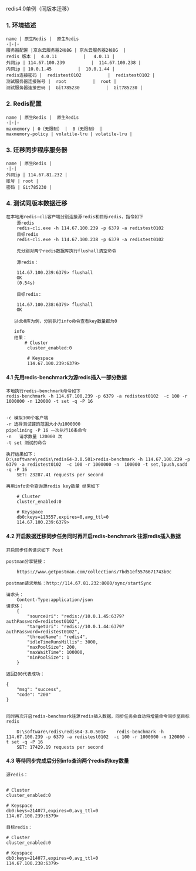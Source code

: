 redis4.0单例（同版本迁移）
### 1. 环境描述 
    name | 原生Redis |  原生Redis
    -|-|-
    服务器配置 |京东云服务器2核8G | 京东云服务器2核8G  |
    redis 版本 |  4.0.11          |   4.0.11 |
    外网ip | 114.67.100.239          |  114.67.100.238 |
    内网ip | 10.0.1.45          |  10.0.1.44 |
    redis连接密码 |  redistest0102          |  redistest0102 |
    测试服务器连接账号 |  root          |  root |
    测试服务器连接密码 |  Git785230          |  Git785230 |
    

### 2. Redis配置 
    name | 原生Redis |  原生Redis
    -|-|-
    maxmemory | 0（无限制） |  0（无限制） |
    maxmemory-policy | volatile-lru | volatile-lru |
    
### 3. 迁移同步程序服务器
    name | 原生Redis | 
    -|-|
    外网ip | 114.67.81.232 |
    账号 | root |
    密码 | Git785230 |
    
### 4. 测试同版本数据迁移
    在本地用redis-cli客户端分别连接源redis和目标redis，指令如下
        源redis
        redis-cli.exe -h 114.67.100.239 -p 6379 -a redistest0102
        目标redis
        redis-cli.exe -h 114.67.100.238 -p 6379 -a redistest0102
        
        先分别对两个redis数据库执行flushall清空命令
        
        源redis：
        
        114.67.100.239:6379> flushall
        OK
        (0.54s)
    
        目标redis:
        
        114.67.100.238:6379> flushall
        OK
       
       以db0库为例，分别执行info命令查看key数量都为0
       
       info
       结果：
           # Cluster
            cluster_enabled:0
        
            # Keyspace
            114.67.100.239:6379>
            
#### 4.1 先用redis-benchmark为源redis插入一部分数据
        
    本地执行redis-benchmark命令如下
    redis-benchmark -h 114.67.100.239 -p 6379 -a redistest0102  -c 100 -r 1000000 -n 120000 -t set -q -P 16
    
    
    -c 模拟100个客户端
    -r 选择测试键的范围大小为1000000
    pipelining -P 16 一次执行16条命令
    -n   请求数量 120000 次
    -t set 测试的命令
    
    执行结果如下：
    D:\software\redis\redis64-3.0.501>redis-benchmark -h 114.67.100.239 -p 6379 -a redistest0102  -c 100 -r 1000000 -n  100000 -t set,lpush,sadd -q -P 16
        SET: 23287.41 requests per second
    
    再用info命令查询源redis key数量 结果如下
    
        # Cluster
        cluster_enabled:0
        
        # Keyspace
        db0:keys=113557,expires=0,avg_ttl=0
        114.67.100.239:6379>
    
#### 4.2 开启数据迁移同步任务同时再开启redis-benchmark 往源redis插入数据

    开启同步任务请求如下 Post
    
    postman分享链接：
    
        https://www.getpostman.com/collections/7bd51ef5576671743b0c
    
    postman请求地址：http://114.67.81.232:8080/sync/startSync
    
    请求头： 
        Content-Type:application/json
    请求体：
        {
            "sourceUri": "redis://10.0.1.45:6379?authPassword=redistest0102",
            "targetUri": "redis://10.0.1.44:6379?authPassword=redistest0102",
            "threadName": "redis4",
            "idleTimeRunsMillis": 3000,
            "maxPoolSize": 200,
            "maxWaitTime": 100000,
            "minPoolSize": 1
        }
        
    返回200代表成功：
    
    {
        "msg": "success",
        "code": "200"
    }
    
    
    同时再次开启redis-benchmark往源redis插入数据，同步任务会自动将增量命令同步至目标redis
    
        D:\software\redis\redis64-3.0.501>    redis-benchmark -h 114.67.100.239 -p 6379 -a redistest0102  -c 100 -r 1000000 -n 120000 -t set -q -P 16
        SET: 17429.19 requests per second



#### 4.3 等待同步完成后分别info查询两个redis的key数量

    源redis：
        

    # Cluster
    cluster_enabled:0
    
    # Keyspace
    db0:keys=214077,expires=0,avg_ttl=0
    114.67.100.239:6379>
            
    目标redis：
    
    # Cluster
    cluster_enabled:0
    
    # Keyspace
    db0:keys=214077,expires=0,avg_ttl=0
    114.67.100.238:6379>